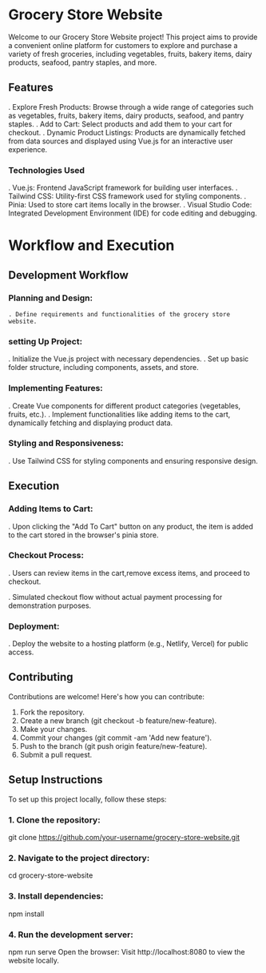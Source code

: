 # Grocery Store Website
Welcome to our Grocery Store Website project! This project aims to provide a convenient online platform for customers to explore and purchase a variety of fresh groceries, including vegetables, fruits, bakery items, dairy products, seafood, pantry staples, and more.

## Features
. Explore Fresh Products: 
  Browse through a wide range of categories such as vegetables, fruits, bakery items, dairy products, seafood, and pantry staples.
. Add to Cart: 
  Select products and add them to your cart for checkout.
. Dynamic Product Listings: 
  Products are dynamically fetched from data sources and displayed using Vue.js for an interactive user experience.
  
### Technologies Used
. Vue.js: Frontend JavaScript framework for building user interfaces.
. Tailwind CSS: Utility-first CSS framework used for styling components.
. Pinia: Used to store cart items locally in the browser.
. Visual Studio Code: Integrated Development Environment (IDE) for code editing and debugging.


# Workflow and Execution

## Development Workflow

### Planning and Design:

    . Define requirements and functionalities of the grocery store website.
    
### setting Up Project:

. Initialize the Vue.js project with necessary dependencies.
. Set up basic folder structure, including components, assets, and store.

### Implementing Features:

. Create Vue components for different product categories (vegetables, fruits, etc.).
. Implement functionalities like adding items to the cart, dynamically fetching and displaying product data.

### Styling and Responsiveness:

. Use Tailwind CSS for styling components and ensuring responsive design.

## Execution

### Adding Items to Cart:

. Upon clicking the "Add To Cart" button on any product, the item is added to the cart stored in the browser's pinia store.

### Checkout Process:

. Users can review items in the cart,remove excess items, and proceed to checkout.

. Simulated checkout flow without actual payment processing for demonstration purposes.

### Deployment:

. Deploy the website to a hosting platform (e.g., Netlify, Vercel) for public access.

## Contributing
Contributions are welcome! Here's how you can contribute:

1. Fork the repository.
2. Create a new branch (git checkout -b feature/new-feature).
3. Make your changes.
4. Commit your changes (git commit -am 'Add new feature').
5. Push to the branch (git push origin feature/new-feature).
6. Submit a pull request.

## Setup Instructions

To set up this project locally, follow these steps:

### 1. Clone the repository:

git clone https://github.com/your-username/grocery-store-website.git

### 2. Navigate to the project directory:

cd grocery-store-website

### 3. Install dependencies:

npm install

### 4. Run the development server:

npm run serve
Open the browser:
Visit http://localhost:8080 to view the website locally.

